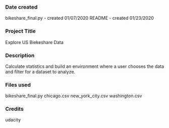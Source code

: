 ### Date created
bikeshare_final.py - created 01/07/2020
README - created 01/23/2020

### Project Title
Explore US Biekeshare Data

### Description
Calculate statistics and build an environment where a user chooses the data and filter for a dataset to analyze.

### Files used
bikeshare_final.py
chicago.csv
new_york_city.csv
washington.csv

### Credits
udacity

